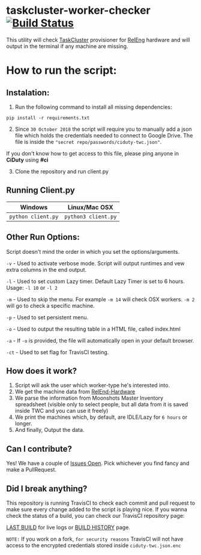 # taskcluster-worker-checker [![Build Status](https://travis-ci.com/Akhliskun/taskcluster-worker-checker.svg?branch=master)](https://travis-ci.com/Akhliskun/taskcluster-worker-checker)

This utility will check [TaskCluster](https://github.com/taskcluster) provisioner for [RelEng](https://github.com/mozilla-releng) hardware and will output in the terminal if any machine are missing.

# How to run the script:
## Instalation:
1) Run the following command to install all missing dependencies:

`pip install -r requirements.txt`

2) Since `30 October 2018` the script will require you to manually add a json file which holds the credentials needed to connect to Google Drive.
The file is inside the `"secret repo/passwords/ciduty-twc.json"`.

If you don't know how to get access to this file, please ping anyone in **CiDuty** using **#ci**

3) Clone the repository and run client.py

## Running Client.py
| Windows                         | Linux/Mac OSX                  |   
| --------------------------------|--------------------------------|
|           `python client.py`    | `python3 client.py`            |


## Other Run Options:
Script doesn't mind the order in which you set the options/arguments.

`-v`  - Used to activate verbose mode. Script will output runtimes and vew extra columns in the end output.

`-l`  - Used to set custom Lazy timer. Default Lazy Timer is set to 6 hours. Usage: `-l 10` or `-l 2`

`-m`  - Used to skip the menu. For example `-m 14` will check OSX workers. `-m 2` will go to check a specific machine.

`-p`  - Used to set persistent menu.

`-o`  - Used to output the resulting table in a HTML file, called index.html

`-a`  - If `-o` is provided, the file will automatically open in your default browser.

`-ct` - Used to set flag for TravisCI testing.



## How does it work?
1) Script will ask the user which worker-type he's interested into.
2) We get the machine data from [RelEnd-Hardware](https://releng-hardware.herokuapp.com/machines)
3) We parse the information from Moonshots Master Inventory spreadsheet (visible only to select people, but all data from it is saved inside TWC and you can use it freely)
4) We print the machines which, by default, are IDLE/Lazy for `6 hours` or longer.
5) And finally, Output the data.

## Can I contribute?
Yes! We have a couple of [Issues Open](https://github.com/Akhliskun/taskcluster-worker-checker/issues).
Pick whichever you find fancy and make a PullRequest.

## Did I break anything?
This repository is running TravisCI to check each commit and pull request to make sure every change added to the script is playing nice. If you wanna check the status of a build, you can check our TravisCI repository page:

[LAST BUILD](https://travis-ci.com/Akhliskun/taskcluster-worker-checker) for live logs or [BUILD HISTORY](https://travis-ci.com/Akhliskun/taskcluster-worker-checker/builds) page.

`NOTE:` If you work on a fork, `for security reasons` TravisCI will not have access to the encrypted credentials stored inside `ciduty-twc.json.enc`
